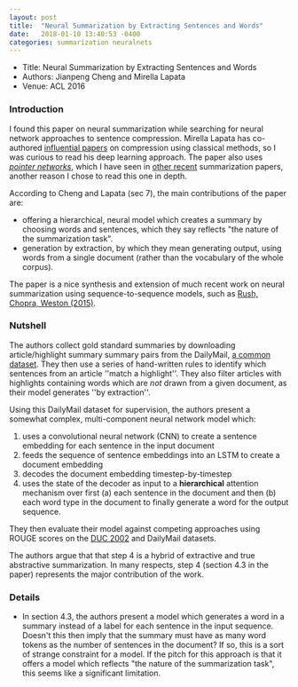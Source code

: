 ```yaml
---
layout: post
title:  "Neural Summarization by Extracting Sentences and Words"
date:   2018-01-10 13:40:53 -0400
categories: summarization neuralnets
---
```

* Title: Neural Summarization by Extracting Sentences and Words
* Authors: Jianpeng Cheng and Mirella Lapata
* Venue: ACL 2016

### Introduction

I found this paper on neural summarization while searching for neural network approaches
to sentence compression. Mirella Lapata has co-authored [influential papers](http://www.jair.org/media/2433/live-2433-3731-jair.pdf)
on compression using classical methods, so I was curious to read his deep learning approach.
The paper also uses [*pointer networks*](https://arxiv.org/abs/1506.03134), which I have seen in
[other recent](https://arxiv.org/abs/1704.04368) summarization papers, another reason I chose to read this one in depth.

According to Cheng and Lapata (sec 7), the main contributions of the paper are:
  - offering a hierarchical, neural model which creates a summary by choosing words and sentences, which they say reflects "the nature of the summarization task".
  - generation by extraction, by which they mean generating output, using words from a single document (rather than the vocabulary of the whole corpus).

The paper is a nice synthesis and extension of much recent work on neural summarization using sequence-to-sequence models, such as [Rush, Chopra, Weston (2015)](https://arxiv.org/pdf/1509.00685.pdf).

### Nutshell

The authors collect gold standard summaries by downloading article/highlight summary summary pairs from the DailyMail, [a common dataset](https://arxiv.org/pdf/1606.02858.pdf). They then use a series of hand-written rules to identify which sentences from an article ''match a highlight''. They also filter articles with highlights containing words which are *not* drawn from a given document, as their model generates ''by extraction''.

Using this DailyMail dataset for supervision, the authors present a somewhat complex, multi-component neural network model which:

1.  uses a convolutional neural network (CNN) to create a sentence embedding for each sentence in the input document
2. feeds the sequence of sentence embeddings into an LSTM to create a document embedding
3. decodes the document embedding timestep-by-timestep
4. uses the state of the decoder as input to a **hierarchical** attention mechanism over first (a) each sentence in the document and then (b) each word type in the document to finally generate a word for the output sequence.

They then evaluate their model against competing approaches using ROUGE scores on the [DUC 2002](http://duc.nist.gov/) and DailyMail datasets.

The authors argue that that step 4 is a hybrid of extractive and true abstractive summarization. In many respects, step 4 (section 4.3 in the paper) represents the major contribution of the work.

### Details
- In section 4.3, the authors present a model which generates a word in a summary instead of a label for each sentence in the input sequence. Doesn't this then imply that the summary must have as many word tokens as the number of sentences in the document? If so, this is a sort of strange constraint for a model. If the pitch for this approach is that it offers a model which reflects "the nature of the summarization task", this seems like a significant limitation.
